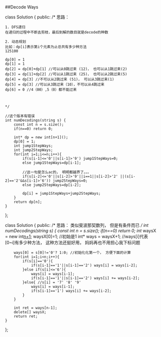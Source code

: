 ##Decode Ways    

class Solution {
public:
    /*
    思路：
    
    1. DFS递归
    在递归的过程中不断去剪枝，最后到解的数目就是decode的种数
    
    2. 动态规划
    比如：dp[i]表示第i个元素为止总共有多少种方法
    125100
    
    dp[0] = 1
    dp[1] = 1
    dp[2] = dp[0]+dp[1] //可以从0跳过来 (12)， 也可以从1跳过来(2)
    dp[3] = dp[1]+dp[2] //可以从1跳过来 (25)， 也可以从2跳过来(5)
    dp[4] = dp[3] //不可以从2跳过来 (51)， 可以从3跳过来(1)
    dp[5] = dp[3] //可以从3跳过来（10），不可以从4跳过来
    dp[6] = 0 //4（00）,5（0）都不能过来
    
    
    
    */

    //这个版本有错误
    int numDecodings(string s) {
        const int n = s.size();
        if(n==0) return 0;
        
        int* dp = new int[n+1]();
        dp[0] = 1;
        int jump1StepWays;
        int jump2StepWays;
        for(int i=1;i<=n;i++){
            if(s[i-1]<='0'||s[i-1]>'9') jump1StepWays=0;
            else jump1StepWays=dp[i-1];
            
            //这一句是怎么ac的， 明明都越界了。。。
            if(s[i-2]<='0'||s[i-2]>'9'||i==1||s[i-2]>'2' ||(s[i-2]=='2'&&s[i-1]>'6')) jump2StepWays=0;
            else jump2StepWays=dp[i-2];
            
            dp[i] = jump1StepWays+jump2StepWays;
        }
        return dp[n];
    }
};


class Solution {
public:
    /*
    思路： 类似斐波那契数列， 但是有条件而已
    */
    int numDecodings(string s) {
        const int n = s.size();
        if(n==0) return 0;
        int* waysX = new int[n+1]();
        waysX[0]=1; //初始是1
        int* ways = waysX+1; //ways[i]代表 [0~i]有多少种方法， 这种方法还挺好用， 妈妈再也不用担心我下标问题
        
        ways[0] = s[0]!='0'? 1:0; //初始化化第一个， 方便下面的计算
        for(int i=1;i<n;i++){
            if(s[i]=='0'){
                if(s[i-1]=='1'||s[i-1]=='2') ways[i] = ways[i-2]; 
            }else if(s[i]<='6'){
                ways[i] = ways[i-1];
                if(s[i-1]=='1'||s[i-1]=='2') ways[i] += ways[i-2]; 
            }else{ //s[i] = '7' '8' '9'
                ways[i] = ways[i-1];
                if(s[i-1]=='1') ways[i] += ways[i-2];
            }
        }
        
        int ret = ways[n-1];
        delete[] waysX;
        return ret;
    }
};

